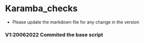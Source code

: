 # Karamba_checks
* Please update the markdown file for any change in the version 
### V1:20062022 Commited the base script

